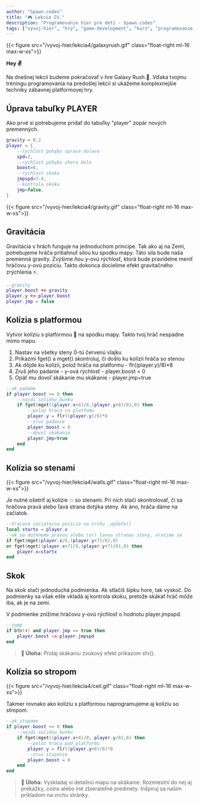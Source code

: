 ```yaml
---
author: "Spawn.codes"
title: "🎮 Lekcia IV."
description: "Programovanie hier pre deti - Spawn.codes"
tags: ["vývoj-hier", "hry", "game-development", "kurz", "programovanie-hier", "programovanie-pre-deti"]
---
```


{{< figure src="/vyvoj-hier/lekcia4/galaxyrush.gif" class="float-right ml-16 max-w-xs">}}

**Hey ✌**

Na dnešnej lekcii budeme pokračovať v hre <span class="font-semibold text-lg text-slate-800 text-center max-w-sm mx-1 rounded-md px-2 py-1 bg-gradient-to-r from-indigo-200 via-red-200 to-yellow-100 shadow-md shadow-indigo-600">Galaxy Rush 🌌</span>. Vďaka tvojmu tréningu programovania na predošlej lekcii si ukážeme komplexnejšie techniky zábavnej platformovej hry.

## Úprava tabuľky PLAYER
Ako prvé si potrebujeme pridať do tabuľky "player" zopár nových premenných.

```Lua
gravity = 0.2
player = {
    --rychlost pohybu sprava dolava
    spd=2,
    --rychlost pohybu zhora dole
    boost=0,
    --rychlost skoku
    jmpspd=3.4,
    --kontrola skoku
    jmp=false,
}
```

{{< figure src="/vyvoj-hier/lekcia4/gravity.gif" class="float-right ml-16 max-w-xs">}}

## Gravitácia
Gravitácia v hrách funguje na jednoduchom princípe. Tak ako aj na Zemi, potrebujeme hráča pritiahnuť silou ku spodku mapy. Táto sila bude naša premenná <span class="font-mono text-slate-400 text-center max-w-sm mx-1 rounded-md px-2 py-1 bg-slate-800">gravity</span>. Zvýšime ňou y-ovú rýchlosť, ktorá bude pravidelne meniť hráčovu y-ovú pozíciu. Takto dokonca docielime efekt <span class="font-semibold text-lg text-slate-800 text-center max-w-sm mx-1 rounded-md px-2 py-1 bg-gradient-to-r from-indigo-200 via-red-200 to-yellow-100 shadow-md shadow-indigo-600">gravitačného zrýchlenia ⚡</span>.

```Lua
--gravity
player.boost += gravity
player.y += player.boost
player.jmp = false
```

## Kolízia s platformou

Vytvor kolíziu s <span class="font-semibold text-lg text-slate-800 text-center max-w-sm mx-1 rounded-md px-2 py-1 bg-gradient-to-r from-indigo-200 via-red-200 to-yellow-100 shadow-md shadow-indigo-600">platformou 👾</span> na spodku mapy. Takto tvoj hráč nespadne mimo mapu.

1. Nastav na všetky steny 0-tú červenú vlajku
2. Príkazmi <span class="font-mono text-slate-400 text-center max-w-sm mx-1 rounded-md px-2 py-1 bg-slate-800">fget()</span> a <span class="font-mono text-slate-400 text-center max-w-sm mx-1 rounded-md px-2 py-1 bg-slate-800">mget()</span> skontroluj, či došlo ku kolízii hráča so stenou
3. Ak dôjde ku kolízii, polož hráča na platformu - <span class="font-mono text-slate-400 text-center max-w-sm mx-1 rounded-md px-2 py-1 bg-slate-800">flr((player.y)/8)*8</span>
4. Zruš jeho padanie - y-ová rýchlosť - <span class="font-mono text-slate-400 text-center max-w-sm mx-1 rounded-md px-2 py-1 bg-slate-800">player.boost = 0</span>
5. Opäť mu dovoľ skákanie mu skákanie - <span class="font-mono text-slate-400 text-center max-w-sm mx-1 rounded-md px-2 py-1 bg-slate-800">player.jmp=true</span>

```Lua
--ak padame
if player.boost >= 0 then
    --najdi solidnu bunku
    if fget(mget((player.x+4)/8,(player.y+8)/8),0) then
        --poloz hraca na platfomu
        player.y = flr((player.y)/8)*8
        --zrus padanie
        player.boost = 0
        --dovol skakanie
        player.jmp=true
    end
end
```

## Kolízia so stenami

{{< figure src="/vyvoj-hier/lekcia4/walls.gif" class="float-right ml-16 max-w-xs">}}

Je nutné ošetriť aj <span class="font-semibold text-lg text-slate-800 text-center max-w-sm mx-1 rounded-md px-2 py-1 bg-gradient-to-r from-indigo-200 via-red-200 to-yellow-100 shadow-md shadow-indigo-600">kolízie 💥</span> so stenami. Pri nich stačí skontrolovať, či sa hráčova pravá alebo ľavá strana dotýka steny. Ak áno, hráča dáme na začiatok.

```Lua
--hracova zaciatocna pozicia na vrchu _update()
local startx = player.x
--ak sa dotkneme pravou alebo (or) lavou stranou steny, vratime sa
if fget(mget(player.x/8,(player.y+7)/8),0)
or fget(mget((player.x+7)/8,(player.y+7)/8),0) then
    player.x=startx
end
```

## Skok

Na skok stačí jednoduchá podmienka. Ak stlačíš šípku hore, tak vyskoč. Do podmienky sa však ešte vkladá aj kontrola skoku, pretože skákať hráč môže iba, ak je na zemi.

V podmienke znížime hráčovu y-ovú rýchlosť o hodnotu <span class="font-mono text-slate-400 text-center max-w-sm mx-1 rounded-md px-2 py-1 bg-slate-800">player.jmpspd</span>.

```Lua
--jump
if btn(⬆️) and player.jmp == true then
    player.boost -= player.jmpspd
end
```

> **🔰 Úloha:** Pridaj skákaniu zvukový efekt príkazom sfx().

## Kolízia so stropom

{{< figure src="/vyvoj-hier/lekcia4/ceil.gif" class="float-right ml-16 max-w-xs">}}

Takmer rovnako ako kolíziu s platformou naprogramujeme aj kolíziu so stropom.

```Lua
--ak stupame
if player.boost <= 0 then
    --najdi solidnu bunku
    if fget(mget((player.x+4)/8, player.y/8),0) then
        --poloz hraca pod platformu
        player.y = flr((player.y+8)/8)*8
        --zrus stupanie
        player.boost = 0
    end
end
```


> **🔰 Úloha:** Vyskladaj si detailnú mapu na skákanie. Rozmiestni do nej aj prekážky, coins alebo iné zbierateľné predmety. Inšpiruj sa našim príkladom na vrchu stránky.
